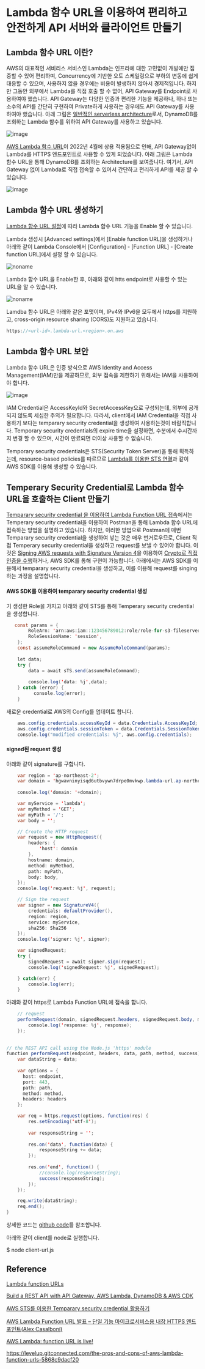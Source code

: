 # Lambda 함수 URL을 이용하여 편리하고 안전하게 API 서버와 클라이언트 만들기


## Lambda 함수 URL 이란?

AWS의 대표적인 서비리스 서비스인 Lambda는 인프라에 대한 고민없이 개발에만 집중할 수 있어 편리하며, Concurrency에 기반한 오토 스케일링으로 부하의 변동에 쉽게 대응할 수 있으며, 사용하지 않을 경우에는 비용이 발생하지 않아서 경제적입니다. 하지만 그동안 외부에서 Lambda를 직접 호출 할 수 없어, API Gateway를 Endpoint로 사용하여야 했습니다. API Gateway는 다양한 인증과 편리한 기능을 제공하나, 하나 또는 소수의 API를 간단히 구현하여 Private하게 사용하는 경우에도 API Gateway를 사용하여야 했습니다. 아래 그림은 [일반적인 serverless architecture](https://faun.pub/build-a-rest-api-with-api-gateway-aws-lambda-dynamodb-aws-cdk-616d1e17c128)로서, DynamoDB를 조회하는 Lambda 함수를 위하여 API Gateway를 사용하고 있습니다. 

![image](https://user-images.githubusercontent.com/52392004/171417037-0d2f02a3-a09a-4e80-9ab5-5d993b2b9dc9.png)

[AWS Lambda 함수 URL](https://aws.amazon.com/ko/about-aws/whats-new/2022/04/aws-lambda-function-urls-built-in-https-endpoints/)이 2022년 4월에 상용 적용됨으로 인해, API Gateway없이 Lambda를 HTTPS 엔드포인트로 사용할 수 있게 되었습니다. 아래 그림은 Lambda 함수 URL을 통해 DynamoDB를 조회하는 Architecture를 보여줍니다. 여기서, API Gateway 없이 Lambda로 직접 접속할 수 있어서 간단하고 편리하게 API를 제공 할 수 있습니다. 

![image](https://user-images.githubusercontent.com/52392004/171504682-3599dbdf-3043-4657-9cf0-fceab7901a42.png)

  
## Lambda 함수 URL 생성하기

[Lambda 함수 URL 설정](https://github.com/kyopark2014/simple-data-aquisition-unit/blob/main/lambda-for-functional-url.md)에 따라 Lambda 함수 URL 기능을 Enable 할 수 있습니다.


Lambda 생성시 [Advanced settings]에서 [Enable function URL]을 생성하거나 아래와 같이 Lambda Console에서 [Configuration] - [Function URL] - [Create function URL]에서 설정 할 수 있습니다. 

![noname](https://user-images.githubusercontent.com/52392004/176203261-e8985359-6e7e-4d1e-988c-2b77b9a11d60.png)



Lambda 함수 URL을 Enable한 후, 아래와 같이 htts endpoint로 사용할 수 있는 URL을 알 수 있습니다.

![noname](https://user-images.githubusercontent.com/52392004/165218603-55d9c145-676e-4c40-a9f5-f46bb8a6d34f.png)

Lamdba 함수 URL은 아래와 같은 포맷이며, IPv4와 IPv6을 모두에서 https를 지원하고, cross-origin resource sharing (CORS)도 지원하고 있습니다. 

```c
https://<url-id>.lambda-url.<region>.on.aws
```


## Lambda 함수 URL 보안

Lambda 함수 URL은 인증 방식으로 AWS Identity and Access Management(IAM)만을 제공하므로, 외부 접속을 제한하기 위해서는 IAM을 사용하여야 합니다. 

![image](https://user-images.githubusercontent.com/52392004/171420558-e491ca84-b26e-43c5-af95-a1da86493bb9.png)

IAM Credential은 AccessKeyId와 SecretAccessKey으로 구성되는데, 외부에 공개되지 않도록 세심한 주의가 필요합니다. 따라서, client에서 IAM Credential을 직접 사용하기 보다는 temparary security credential을 생성하여 사용하는것이 바람직합니다. Temporary security credentials의 expire time을 설정하면, 수분에서 수시간까지 변경 할 수 있으며, 시간이 만료되면 더이상 사용할 수 없습니다. 

Temporary security credentials은 STS(Security Token Server)을 통해 획득하는데, resource-based policies를 따르므로 [Lambda를 이용한 STS 연결](https://github.com/kyopark2014/aws-security-token-service/tree/main/lambda-for-sts)과 같이 AWS SDK를 이용해 생성할 수 있습니다. 



## Temperary Security Credential로 Lambda 함수 URL을 호출하는 Client 만들기 

[Temparary security credential 을 이용하여 Lambda Function URL 접속](https://github.com/kyopark2014/aws-security-token-service/blob/main/lambda-invation-using-temp-credential.md)에서는 Temperary security credential을 이용하여 Postman을 통해 Lambda 함수 URL에 접속하는 방법을 설명하고 있습니다. 하지만, 이러한 방법으로 Postman에 매번 Temparary security credential을 생성하여 넣는 것은 매우 번거로우므로, Client 직접 Temperary security credential을 생성하고 request를 보낼 수 있어야 합니다. 이것은 [Signing AWS requests with Signature Version 4](https://docs.aws.amazon.com/general/latest/gr/sigv4_signing.html)을 이용하여 [Crypto로 직접 인증을 수행](https://github.com/kyopark2014/aws-security-token-service/tree/main/lambda-for-authentification-request-using-crypto)하거나, AWS SDK를 통해 구현이 가능합니다. 아래에서는 AWS SDK를 이용해서 temparary security credential을 생성하고, 이를 이용해 request를 singing하는 과정을 설명합니다. 

#### AWS SDK를 이용하여 temparary security credential 생성

기 생성한 Role을 가지고 아래와 같이 STS를 통해 Temperary security credential을 생성합니다.

```java
   const params = {
        RoleArn: 'arn:aws:iam::123456789012:role/role-for-s3-fileserver',
        RoleSessionName: 'session',
    };
    const assumeRoleCommand = new AssumeRoleCommand(params);
    
    let data;
    try {
        data = await sTS.send(assumeRoleCommand);
    
        console.log('data: %j',data);
    } catch (error) {
          console.log(error);
    }
```

새로운 credential로 AWS의 Config를 업데이트 합니다.

```java
    aws.config.credentials.accessKeyId = data.Credentials.AccessKeyId;
    aws.config.credentials.sessionToken = data.Credentials.SessionToken;
    console.log("modified credentials: %j", aws.config.credentials);
```

#### signed된 request 생성 

아래와 같이 signature를 구합니다.

```java
    var region = 'ap-northeast-2';
    var domain = 'hgwavninyisqd6utbvywn7drpe0mvkwp.lambda-url.ap-northeast-2.on.aws';
    
    console.log('domain: '+domain);

    var myService = 'lambda';
    var myMethod = 'GET';
    var myPath = '/';
    var body = '';

    // Create the HTTP request
    var request = new HttpRequest({
        headers: {
            'host': domain
        },
        hostname: domain,
        method: myMethod,
        path: myPath,
        body: body,
    });
    console.log('request: %j', request);

    // Sign the request
    var signer = new SignatureV4({
        credentials: defaultProvider(),
        region: region,
        service: myService,
        sha256: Sha256
    });
    console.log('signer: %j', signer);

    var signedRequest;
    try {
        signedRequest = await signer.sign(request);
        console.log('signedRequest: %j', signedRequest);

    } catch(err) {
        console.log(err);
    }
```

아래와 같이 https로 Lambda Function URL에 접속을 합니다.

```java
    // request
    performRequest(domain, signedRequest.headers, signedRequest.body, myPath, myMethod, function(response) {    
        console.log('response: %j', response);
    });
    
    
// the REST API call using the Node.js 'https' module
function performRequest(endpoint, headers, data, path, method, success) {
    var dataString = data;
  
    var options = {
      host: endpoint,
      port: 443,
      path: path,
      method: method,
      headers: headers
    };

    var req = https.request(options, function(res) {
        res.setEncoding('utf-8');
    
        var responseString = '';
    
        res.on('data', function(data) {
            responseString += data;
        });
    
        res.on('end', function() {
            //console.log(responseString);
            success(responseString);
        });
    });

    req.write(dataString);
    req.end();
} 
```

상세한 코드는 [github code](https://github.com/kyopark2014/aws-security-token-service/blob/main/client/client-url.js)를 참조합니다.

아래와 같이 client를 node로 실행합니다.

$ node client-url.js

## Reference 
  
[Lambda function URLs](https://docs.aws.amazon.com/lambda/latest/dg/lambda-urls.html?icmpid=docs_lambda_help)
    
[Build a REST API with API Gateway, AWS Lambda, DynamoDB & AWS CDK](https://faun.pub/build-a-rest-api-with-api-gateway-aws-lambda-dynamodb-aws-cdk-616d1e17c128)

[AWS STS를 이용한 Temparary security credential 활용하기](https://github.com/kyopark2014/aws-security-token-service)

[AWS Lambda Function URL 발표 – 단일 기능 마이크로서비스용 내장 HTTPS 엔드포인트(Alex Casalboni)](https://aws.amazon.com/ko/blogs/korea/announcing-aws-lambda-function-urls-built-in-https-endpoints-for-single-function-microservices/)

[AWS Lambda: function URL is live!](https://lumigo.io/blog/aws-lambda-function-url-is-live/)

https://levelup.gitconnected.com/the-pros-and-cons-of-aws-lambda-function-urls-5868c9dacf20
